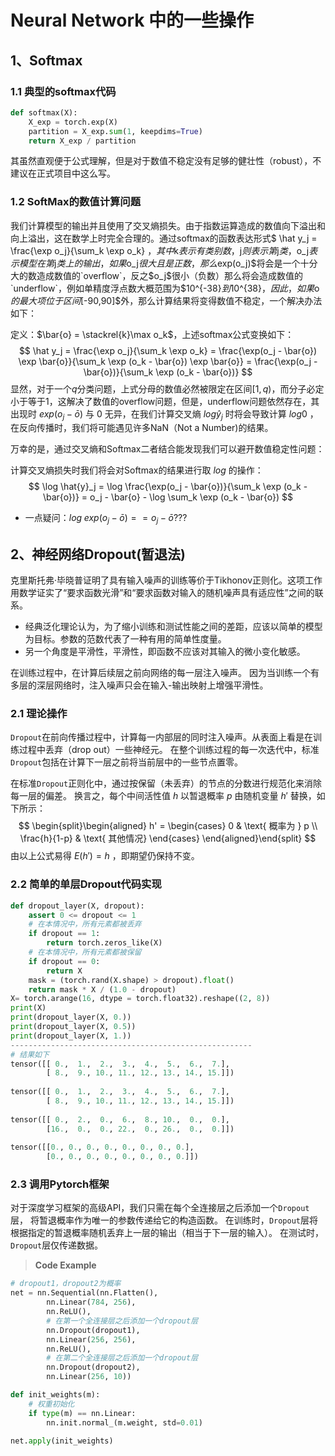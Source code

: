 # Neural Network 中的一些操作

## 1、Softmax

### 1.1 典型的softmax代码

```python
def softmax(X):
    X_exp = torch.exp(X)
    partition = X_exp.sum(1, keepdims=True)
    return X_exp / partition
```

其虽然直观便于公式理解，但是对于数值不稳定没有足够的健壮性（robust），不建议在正式项目中这么写。

###  1.2 SoftMax的数值计算问题

我们计算模型的输出并且使用了交叉熵损失。由于指数运算造成的数值向下溢出和向上溢出，这在数学上时完全合理的。通过softmax的函数表达形式$ \hat y_j = \frac{\exp o_j}{\sum_k \exp o_k} $，其中$k$表示有类别数，$j$则表示第$j$类，$o_j$表示模型在第$j$类上的输出，如果$o_j$很大且是正数，那么$exp(o_j)$将会是一个十分大的数造成数值的`overflow`，反之$o_j$很小（负数）那么将会造成数值的`underflow`，例如单精度浮点数大概范围为$10^{-38}$到$10^{38}$，因此，如果$o$的最大项位于区间$[-90,90]$外，那么计算结果将变得数值不稳定，一个解决办法如下：

定义：$\bar{o} = \stackrel{k}\max o_k$，上述softmax公式变换如下：
$$
\hat y_j = \frac{\exp o_j}{\sum_k \exp o_k} =
\frac{\exp(o_j - \bar{o}) \exp \bar{o}}{\sum_k \exp (o_k - \bar{o}) \exp \bar{o}} =
\frac{\exp(o_j - \bar{o})}{\sum_k \exp (o_k - \bar{o})}
$$
显然，对于一个$q$分类问题，上式分母的数值必然被限定在区间$[1,q)$，而分子必定小于等于$1$，这解决了数值的overflow问题，但是，underflow问题依然存在，其出现时 $exp(o_j-\bar o)$ 与 $0$ 无异，在我们计算交叉熵 $log\hat y_j$ 时将会导致计算 $log0$ ，在反向传播时，我们将可能遇见许多NaN（Not a Number)的结果。

万幸的是，通过交叉熵和Softmax二者结合能发现我们可以避开数值稳定性问题：

计算交叉熵损失时我们将会对Softmax的结果进行取 $log$ 的操作：
$$
\log \hat{y}_j =
\log \frac{\exp(o_j - \bar{o})}{\sum_k \exp (o_k - \bar{o})} =
o_j - \bar{o} - \log \sum_k \exp (o_k - \bar{o})
$$

* 一点疑问：$log\;exp(o_j-\bar o)==o_j-\bar o???$



## 2、神经网络Dropout(暂退法)

克里斯托弗·毕晓普证明了具有输入噪声的训练等价于Tikhonov正则化。这项工作用数学证实了“要求函数光滑”和“要求函数对输入的随机噪声具有适应性”之间的联系。

* 经典泛化理论认为，为了缩小训练和测试性能之间的差距，应该以简单的模型为目标。参数的范数代表了一种有用的简单性度量。
* 另一个角度是平滑性，平滑性，即函数不应该对其输入的微小变化敏感。

在训练过程中，在计算后续层之前向网络的每一层注入噪声。 因为当训练一个有多层的深层网络时，注入噪声只会在输入-输出映射上增强平滑性。

### 2.1 理论操作

`Dropout`在前向传播过程中，计算每一内部层的同时注入噪声。从表面上看是在训练过程中丢弃（drop out）一些神经元。 在整个训练过程的每一次迭代中，标准`Dropout`包括在计算下一层之前将当前层中的一些节点置零。

在标准`Dropout`正则化中，通过按保留（未丢弃）的节点的分数进行规范化来消除每一层的偏差。 换言之，每个中间活性值 $h$ 以暂退概率 $p$ 由随机变量 $h'$ 替换，如下所示：
$$
\begin{split}\begin{aligned}
h' =
\begin{cases}
    0 & \text{ 概率为 } p \\
    \frac{h}{1-p} & \text{ 其他情况}
\end{cases}
\end{aligned}\end{split}
$$
由以上公式易得 $E(h')=h$ ，即期望仍保持不变。

### 2.2 简单的单层Dropout代码实现

```python
def dropout_layer(X, dropout):
    assert 0 <= dropout <= 1
    # 在本情况中，所有元素都被丢弃
    if dropout == 1:
        return torch.zeros_like(X)
    # 在本情况中，所有元素都被保留
    if dropout == 0:
        return X
    mask = (torch.rand(X.shape) > dropout).float()
    return mask * X / (1.0 - dropout)
X= torch.arange(16, dtype = torch.float32).reshape((2, 8))
print(X)
print(dropout_layer(X, 0.))
print(dropout_layer(X, 0.5))
print(dropout_layer(X, 1.))
------------------------------------------------------
# 结果如下
tensor([[ 0.,  1.,  2.,  3.,  4.,  5.,  6.,  7.],
        [ 8.,  9., 10., 11., 12., 13., 14., 15.]])
        
tensor([[ 0.,  1.,  2.,  3.,  4.,  5.,  6.,  7.],
        [ 8.,  9., 10., 11., 12., 13., 14., 15.]])
        
tensor([[ 0.,  2.,  0.,  6.,  8., 10.,  0.,  0.],
        [16.,  0.,  0., 22.,  0., 26.,  0.,  0.]])
        
tensor([[0., 0., 0., 0., 0., 0., 0., 0.],
        [0., 0., 0., 0., 0., 0., 0., 0.]])
```

### 2.3 调用Pytorch框架

对于深度学习框架的高级API，我们只需在每个全连接层之后添加一个`Dropout`层， 将暂退概率作为唯一的参数传递给它的构造函数。 在训练时，`Dropout`层将根据指定的暂退概率随机丢弃上一层的输出（相当于下一层的输入）。 在测试时，`Dropout`层仅传递数据。

> **Code Example**

```python
# dropout1，dropout2为概率
net = nn.Sequential(nn.Flatten(),
        nn.Linear(784, 256),
        nn.ReLU(),
        # 在第一个全连接层之后添加一个dropout层
        nn.Dropout(dropout1),
        nn.Linear(256, 256),
        nn.ReLU(),
        # 在第二个全连接层之后添加一个dropout层
        nn.Dropout(dropout2),
        nn.Linear(256, 10))

def init_weights(m):
    # 权重初始化
    if type(m) == nn.Linear:
        nn.init.normal_(m.weight, std=0.01)

net.apply(init_weights)
```

